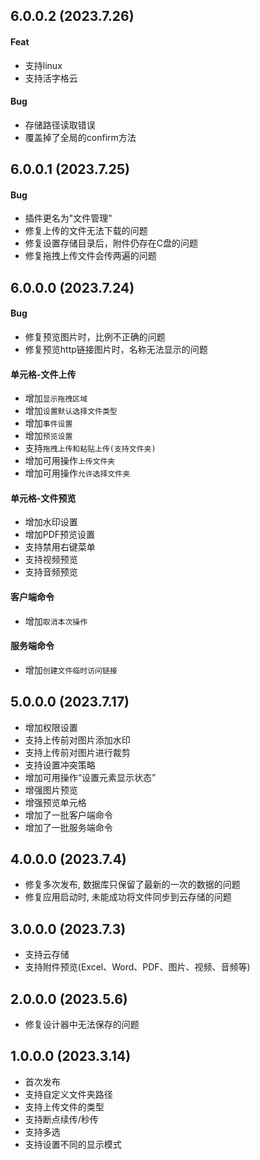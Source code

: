 ﻿## 6.0.0.2 (2023.7.26)

#### Feat

- 支持linux
- 支持活字格云

#### Bug

- 存储路径读取错误
- 覆盖掉了全局的confirm方法

## 6.0.0.1 (2023.7.25)

#### Bug

- 插件更名为"文件管理"
- 修复上传的文件无法下载的问题
- 修复设置存储目录后，附件仍存在C盘的问题
- 修复拖拽上传文件会传两遍的问题

## 6.0.0.0 (2023.7.24)

#### Bug

- 修复预览图片时，比例不正确的问题
- 修复预览http链接图片时，名称无法显示的问题

#### 单元格-文件上传

- 增加`显示拖拽区域`
- 增加`设置默认选择文件类型`
- 增加`事件设置`
- 增加`预览设置`
- 支持`拖拽上传和粘贴上传(支持文件夹)`
- 增加可用操作`上传文件夹`
- 增加可用操作`允许选择文件夹`

#### 单元格-文件预览

- 增加水印设置
- 增加PDF预览设置
- 支持禁用右键菜单
- 支持视频预览
- 支持音频预览

#### 客户端命令

- 增加`取消本次操作`

#### 服务端命令

- 增加`创建文件临时访问链接`

## 5.0.0.0 (2023.7.17)

- 增加权限设置
- 支持上传前对图片添加水印
- 支持上传前对图片进行裁剪
- 支持设置冲突策略
- 增加可用操作“设置元素显示状态”
- 增强图片预览
- 增强预览单元格
- 增加了一批客户端命令
- 增加了一批服务端命令

## 4.0.0.0 (2023.7.4)

- 修复多次发布, 数据库只保留了最新的一次的数据的问题
- 修复应用启动时, 未能成功将文件同步到云存储的问题

## 3.0.0.0 (2023.7.3)

- 支持云存储
- 支持附件预览(Excel、Word、PDF、图片、视频、音频等)

## 2.0.0.0 (2023.5.6)

- 修复设计器中无法保存的问题

## 1.0.0.0 (2023.3.14)

- 首次发布
- 支持自定义文件夹路径
- 支持上传文件的类型
- 支持断点续传/秒传
- 支持多选
- 支持设置不同的显示模式